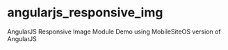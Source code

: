 # angularjs_responsive_img
AngularJS Responsive Image Module Demo using MobileSiteOS version of AngularJS
